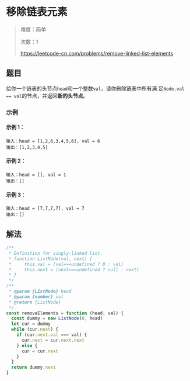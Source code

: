 # 移除链表元素

> 难度：简单
>
> 次数：1
>
> https://leetcode-cn.com/problems/remove-linked-list-elements

## 题目

给你一个链表的头节点`head`和一个整数`val`，请你删除链表中所有满
足`Node.val == val`的节点，并返回**新的头节点**。

### 示例

#### 示例 1：

```
输入：head = [1,2,6,3,4,5,6], val = 6
输出：[1,2,3,4,5]
```

#### 示例 2：

```
输入：head = [], val = 1
输出：[]
```

#### 示例 3：

```
输入：head = [7,7,7,7], val = 7
输出：[]
```

## 解法

```typescript
/**
 * Definition for singly-linked list.
 * function ListNode(val, next) {
 *     this.val = (val===undefined ? 0 : val)
 *     this.next = (next===undefined ? null : next)
 * }
 */
/**
 * @param {ListNode} head
 * @param {number} val
 * @return {ListNode}
 */
const removeElements = function (head, val) {
  const dummy = new ListNode(0, head)
  let cur = dummy
  while (cur.next) {
    if (cur.next.val === val) {
      cur.next = cur.next.next
    } else {
      cur = cur.next
    }
  }
  return dummy.next
}
```
